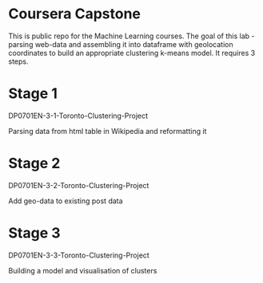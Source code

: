 # Coursera Capstone

This is public repo for the Machine Learning courses.
The goal of this lab - parsing web-data and assembling it into dataframe with geolocation coordinates to build
an appropriate clustering k-means model. It requires 3 steps.

# Stage 1
DP0701EN-3-1-Toronto-Clustering-Project

Parsing data from html table in Wikipedia and reformatting it

# Stage 2
DP0701EN-3-2-Toronto-Clustering-Project

Add geo-data to existing post data

# Stage 3
DP0701EN-3-3-Toronto-Clustering-Project

Building a model and visualisation of clusters
